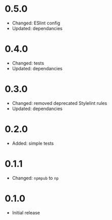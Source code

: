 # 0.5.0

- Changed: ESlint config
- Updated: dependancies
# 0.4.0

- Changed: tests
- Updated: dependancies
# 0.3.0

- Changed: removed deprecated Stylelint rules
- Updated: dependancies

# 0.2.0

- Added: simple tests

# 0.1.1

- Changed: `npmpub` to `np`

# 0.1.0

-  Initial release
